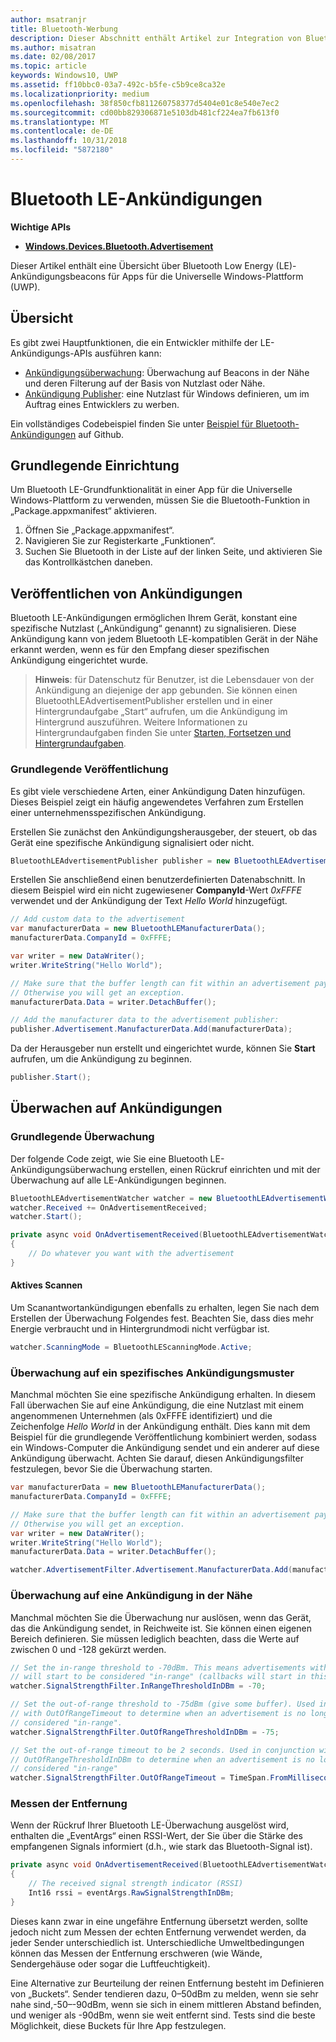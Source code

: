 ```yaml
---
author: msatranjr
title: Bluetooth-Werbung
description: Dieser Abschnitt enthält Artikel zur Integration von Bluetooth Low Energy (LE)-Ankündigungen in Apps für die Universelle Windows-Plattform (UWP) mithilfe der AdvertisementWatcher- and AdvertisementPublisher-APIs.
ms.author: misatran
ms.date: 02/08/2017
ms.topic: article
keywords: Windows10, UWP
ms.assetid: ff10bbc0-03a7-492c-b5fe-c5b9ce8ca32e
ms.localizationpriority: medium
ms.openlocfilehash: 38f850cfb811260758377d5404e01c8e540e7ec2
ms.sourcegitcommit: cd00bb829306871e5103db481cf224ea7fb613f0
ms.translationtype: MT
ms.contentlocale: de-DE
ms.lasthandoff: 10/31/2018
ms.locfileid: "5872180"
---
```

# <a name="bluetooth-le-advertisements"></a>Bluetooth LE-Ankündigungen


**Wichtige APIs**

-   [**Windows.Devices.Bluetooth.Advertisement**](https://msdn.microsoft.com/library/windows/apps/windows.devices.bluetooth.advertisement.aspx)

Dieser Artikel enthält eine Übersicht über Bluetooth Low Energy (LE)-Ankündigungsbeacons für Apps für die Universelle Windows-Plattform (UWP).  

## <a name="overview"></a>Übersicht

Es gibt zwei Hauptfunktionen, die ein Entwickler mithilfe der LE-Ankündigungs-APIs ausführen kann:

-   [Ankündigungsüberwachung](https://msdn.microsoft.com/library/windows/apps/windows.devices.bluetooth.advertisement.bluetoothleadvertisementwatcher.aspx): Überwachung auf Beacons in der Nähe und deren Filterung auf der Basis von Nutzlast oder Nähe.  
-   [Ankündigung Publisher](https://msdn.microsoft.com/library/windows/apps/windows.devices.bluetooth.advertisement.bluetoothleadvertisementpublisher.aspx): eine Nutzlast für Windows definieren, um im Auftrag eines Entwicklers zu werben.  

Ein vollständiges Codebeispiel finden Sie unter [Beispiel für Bluetooth-Ankündigungen](http://go.microsoft.com/fwlink/p/?LinkId=619990) auf Github.

## <a name="basic-setup"></a>Grundlegende Einrichtung

Um Bluetooth LE-Grundfunktionalität in einer App für die Universelle Windows-Plattform zu verwenden, müssen Sie die Bluetooth-Funktion in „Package.appxmanifest“ aktivieren.

1. Öffnen Sie „Package.appxmanifest“.
2. Navigieren Sie zur Registerkarte „Funktionen“.
3. Suchen Sie Bluetooth in der Liste auf der linken Seite, und aktivieren Sie das Kontrollkästchen daneben.

## <a name="publishing-advertisements"></a>Veröffentlichen von Ankündigungen

Bluetooth LE-Ankündigungen ermöglichen Ihrem Gerät, konstant eine spezifische Nutzlast („Ankündigung“ genannt) zu signalisieren. Diese Ankündigung kann von jedem Bluetooth LE-kompatiblen Gerät in der Nähe erkannt werden, wenn es für den Empfang dieser spezifischen Ankündigung eingerichtet wurde.

> **Hinweis**: für Datenschutz für Benutzer, ist die Lebensdauer von der Ankündigung an diejenige der app gebunden. Sie können einen BluetoothLEAdvertisementPublisher erstellen und in einer Hintergrundaufgabe „Start“ aufrufen, um die Ankündigung im Hintergrund auszuführen. Weitere Informationen zu Hintergrundaufgaben finden Sie unter [Starten, Fortsetzen und Hintergrundaufgaben](https://msdn.microsoft.com/windows/uwp/launch-resume/index).

### <a name="basic-publishing"></a>Grundlegende Veröffentlichung

Es gibt viele verschiedene Arten, einer Ankündigung Daten hinzufügen. Dieses Beispiel zeigt ein häufig angewendetes Verfahren zum Erstellen einer unternehmensspezifischen Ankündigung. 

Erstellen Sie zunächst den Ankündigungsherausgeber, der steuert, ob das Gerät eine spezifische Ankündigung signalisiert oder nicht.

```csharp
BluetoothLEAdvertisementPublisher publisher = new BluetoothLEAdvertisementPublisher();
```

Erstellen Sie anschließend einen benutzerdefinierten Datenabschnitt. In diesem Beispiel wird ein nicht zugewiesener **CompanyId**-Wert *0xFFFE* verwendet und der Ankündigung der Text *Hello World* hinzugefügt. 

```csharp
// Add custom data to the advertisement
var manufacturerData = new BluetoothLEManufacturerData();
manufacturerData.CompanyId = 0xFFFE;

var writer = new DataWriter();
writer.WriteString("Hello World");

// Make sure that the buffer length can fit within an advertisement payload (~20 bytes). 
// Otherwise you will get an exception.
manufacturerData.Data = writer.DetachBuffer();

// Add the manufacturer data to the advertisement publisher:
publisher.Advertisement.ManufacturerData.Add(manufacturerData);
```

Da der Herausgeber nun erstellt und eingerichtet wurde, können Sie **Start** aufrufen, um die Ankündigung zu beginnen.

```csharp
publisher.Start();
```

## <a name="watching-for-advertisements"></a>Überwachen auf Ankündigungen

### <a name="basic-watching"></a>Grundlegende Überwachung

Der folgende Code zeigt, wie Sie eine Bluetooth LE-Ankündigungsüberwachung erstellen, einen Rückruf einrichten und mit der Überwachung auf alle LE-Ankündigungen beginnen.

```csharp
BluetoothLEAdvertisementWatcher watcher = new BluetoothLEAdvertisementWatcher();
watcher.Received += OnAdvertisementReceived;
watcher.Start();
``` 

```csharp
private async void OnAdvertisementReceived(BluetoothLEAdvertisementWatcher watcher, BluetoothLEAdvertisementReceivedEventArgs eventArgs)
{
    // Do whatever you want with the advertisement
}
```

#### <a name="active-scanning"></a>Aktives Scannen
Um Scanantwortankündigungen ebenfalls zu erhalten, legen Sie nach dem Erstellen der Überwachung Folgendes fest. Beachten Sie, dass dies mehr Energie verbraucht und in Hintergrundmodi nicht verfügbar ist.

```csharp
watcher.ScanningMode = BluetoothLEScanningMode.Active;
```

### <a name="watching-for-a-specific-advertisement-pattern"></a>Überwachung auf ein spezifisches Ankündigungsmuster

Manchmal möchten Sie eine spezifische Ankündigung erhalten. In diesem Fall überwachen Sie auf eine Ankündigung, die eine Nutzlast mit einem angenommenen Unternehmen (als 0xFFFE identifiziert) und die Zeichenfolge *Hello World* in der Ankündigung enthält. Dies kann mit dem Beispiel für die grundlegende Veröffentlichung kombiniert werden, sodass ein Windows-Computer die Ankündigung sendet und ein anderer auf diese Ankündigung überwacht. Achten Sie darauf, diesen Ankündigungsfilter festzulegen, bevor Sie die Überwachung starten.

```csharp
var manufacturerData = new BluetoothLEManufacturerData();
manufacturerData.CompanyId = 0xFFFE;

// Make sure that the buffer length can fit within an advertisement payload (~20 bytes). 
// Otherwise you will get an exception.
var writer = new DataWriter();
writer.WriteString("Hello World");
manufacturerData.Data = writer.DetachBuffer();

watcher.AdvertisementFilter.Advertisement.ManufacturerData.Add(manufacturerData);
```

### <a name="watching-for-a-nearby-advertisement"></a>Überwachung auf eine Ankündigung in der Nähe

Manchmal möchten Sie die Überwachung nur auslösen, wenn das Gerät, das die Ankündigung sendet, in Reichweite ist. Sie können einen eigenen Bereich definieren. Sie müssen lediglich beachten, dass die Werte auf zwischen 0 und -128 gekürzt werden. 

```csharp
// Set the in-range threshold to -70dBm. This means advertisements with RSSI >= -70dBm 
// will start to be considered "in-range" (callbacks will start in this range).
watcher.SignalStrengthFilter.InRangeThresholdInDBm = -70;

// Set the out-of-range threshold to -75dBm (give some buffer). Used in conjunction 
// with OutOfRangeTimeout to determine when an advertisement is no longer 
// considered "in-range".
watcher.SignalStrengthFilter.OutOfRangeThresholdInDBm = -75;

// Set the out-of-range timeout to be 2 seconds. Used in conjunction with 
// OutOfRangeThresholdInDBm to determine when an advertisement is no longer 
// considered "in-range"
watcher.SignalStrengthFilter.OutOfRangeTimeout = TimeSpan.FromMilliseconds(2000);
```

### <a name="gauging-distance"></a>Messen der Entfernung

Wenn der Rückruf Ihrer Bluetooth LE-Überwachung ausgelöst wird, enthalten die „EventArgs“ einen RSSI-Wert, der Sie über die Stärke des empfangenen Signals informiert (d.h., wie stark das Bluetooth-Signal ist).

```csharp
private async void OnAdvertisementReceived(BluetoothLEAdvertisementWatcher watcher, BluetoothLEAdvertisementReceivedEventArgs eventArgs)
{
    // The received signal strength indicator (RSSI)
    Int16 rssi = eventArgs.RawSignalStrengthInDBm;
}
```

Dieses kann zwar in eine ungefähre Entfernung übersetzt werden, sollte jedoch nicht zum Messen der echten Entfernung verwendet werden, da jeder Sender unterschiedlich ist. Unterschiedliche Umweltbedingungen können das Messen der Entfernung erschweren (wie Wände, Sendergehäuse oder sogar die Luftfeuchtigkeit).

Eine Alternative zur Beurteilung der reinen Entfernung besteht im Definieren von „Buckets“. Sender tendieren dazu, 0–50dBm zu melden, wenn sie sehr nahe sind,-50–-90dBm, wenn sie sich in einem mittleren Abstand befinden, und weniger als -90dBm, wenn sie weit entfernt sind. Tests sind die beste Möglichkeit, diese Buckets für Ihre App festzulegen.